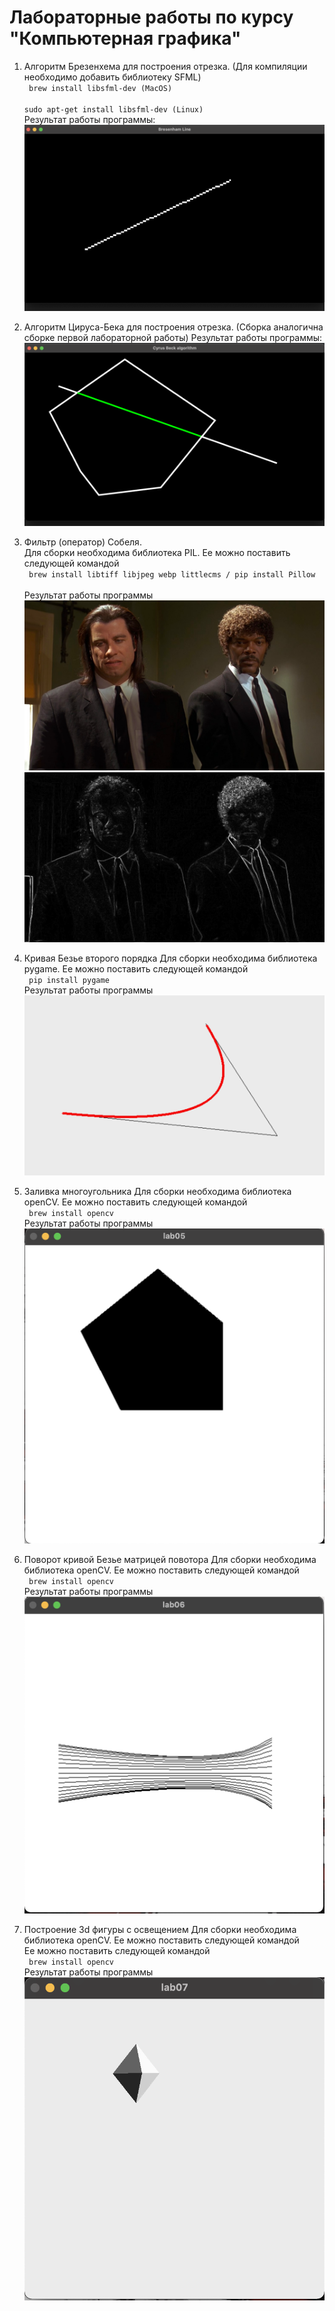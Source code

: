 # Лабораторные работы по курсу "Компьютерная графика"

1. Алгоритм Брезенхема для построения отрезка.
   (Для компиляции необходимо добавить библиотеку SFML)  
   <code>
   brew install libsfml-dev (MacOS)
   </code>
   <code>  
   sudo apt-get install libsfml-dev (Linux)
   </code>  
   Результат работы программы:
   ![result_1](results/result_1.png)
2. Алгоритм Цируса-Бека для построения отрезка.
   (Сборка аналогична сборке первой лабораторной работы)
   Результат работы программы:
   ![result_2](results/result_2.png)
3. Фильтр (оператор) Собеля.  
   Для сборки необходима библиотека PIL.
   Ее можно поставить следующей командой  
   <code>
   brew install libtiff libjpeg webp littlecms / pip install Pillow
   </code>  
   Результат работы программы
   ![result_3.1](results/result_3.1.png)
   ![result_3.2](results/result_3.2.png)  
   
4. Кривая Безье второго порядка
   Для сборки необходима библиотека pygame.
   Ее можно поставить следующей командой  
   <code>
   pip install pygame
   </code>  
   Результат работы программы
   ![result_4](results/result_4.png)  
   
5. Заливка многоугольника
   Для сборки необходима библиотека openCV.
   Ее можно поставить следующей командой  
   <code>
   brew install opencv
   </code>  
   Результат работы программы  
   ![result_5](results/result_5.png)
   
6. Поворот кривой Безье матрицей повотора
   Для сборки необходима библиотека openCV.
   Ее можно поставить следующей командой  
   <code>
   brew install opencv
   </code>  
   Результат работы программы  
   ![result_6](results/result_6.png)  
   
7. Построение 3d фигуры с освещением
   Для сборки необходима библиотека openCV.
   Ее можно поставить следующей командой  
   Ее можно поставить следующей командой  
   <code>
   brew install opencv
   </code>  
   Результат работы программы  
   ![result_7](results/result_7.png)  
   
   
   